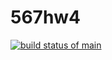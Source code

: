 # 567hw4
[![build status of main](https://app.travis-ci.com/github/leopapadopoulos6/567hw4.svg?branch=main)](https://app.travis-ci.com/github/leopapadopoulos6/567hw4)
